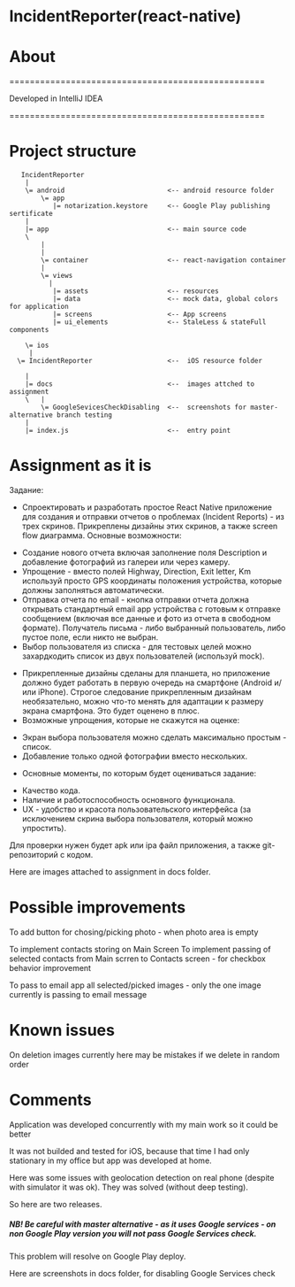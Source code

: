 # IncidentReporter(react-native)

# About

==================================================

Developed in IntelliJ IDEA 


==================================================



# Project structure

       IncidentReporter
        |
        \= android                          <-- android resource folder
            \= app 
               |= notarization.keystore     <-- Google Play publishing sertificate   
        |
        |= app                              <-- main source code
        \
            |
            |
            \= container                    <-- react-navigation container
            |
            \= views            
              |
               |= assets                    <-- resources
               |= data                      <-- mock data, global colors for application
               |= screens                   <-- App screens
               |= ui_elements               <-- StaleLess & stateFull components            
                                         
        \= ios                       
         |
      \= IncidentReporter                   <--  iOS resource folder
             
        |
        |= docs                             <--  images attched to assignment
        \   |
            \= GoogleSevicesCheckDisabling  <--  screenshots for master-alternative branch testing
        |
        |= index.js                         <--  entry point
        
        
      
# Assignment as it is

Задание:
* Спроектировать и разработать простое React Native приложение для создания и отправки отчетов о проблемах (Incident Reports) - из трех скринов. Прикреплены дизайны этих скринов, а также screen flow диаграмма. Основные возможности:
- Создание нового отчета включая заполнение поля Description и добавление фотографий из галереи или через камеру.
- Упрощение - вместо полей Highway, Direction, Exit letter, Km используй просто GPS координаты положения устройства, которые должны заполняться автоматически.
- Отправка отчета по email - кнопка отправки отчета должна открывать стандартный email app устройства с готовым к отправке сообщением (включая все данные и фото из отчета в свободном формате). Получатель письма - либо выбранный пользователь, либо пустое поле, если никто не выбран.
- Выбор пользователя из списка - для тестовых целей можно захардкодить список из двух пользователей (используй mock).
* Прикрепленные дизайны сделаны для планшета, но приложение должно будет работать в первую очередь на смартфоне (Android и/или iPhone). Строгое следование прикрепленным дизайнам необязательно, можно что-то менять для адаптации к размеру экрана смартфона. Это будет оценено в плюс.
* Возможные упрощения, которые не скажутся на оценке:
- Экран выбора пользователя можно сделать максимально простым - список.
- Добавление только одной фотографии вместо нескольких.
* Основные моменты, по которым будет оцениваться задание:
- Качество кода.
- Наличие и работоспособность основного функционала.
- UX - удобство и красота пользовательского интерфейса (за исключением скрина выбора пользователя, который можно упростить).

Для проверки нужен будет apk или ipa файл приложения, а также git-репозиторий с кодом.  


Here are images attached to assignment in docs folder.

# Possible improvements

To add button for chosing/picking photo - when photo area is empty

To implement contacts storing on Main Screen
To implement passing of selected contacts from Main scrren to Contacts screen - for checkbox behavior improvement

To pass to email app all selected/picked images - only the one image currently is passing to email message

# Known issues 

On deletion images currently here may be mistakes if we delete in random order
               
# Comments

Application was developed concurrently with my main work so it could be better       
       

It was not builded and tested for iOS, because that time I had only stationary in my office but app was developed at home.

Here was some issues with geolocation detection on real phone (despite with simulator it was ok). They was solved (without deep testing).

So here are two releases.

##### NB! Be careful with master alternative - as it uses Google services - on non Google Play version you will not pass Google Services check.

This problem will resolve on Google Play deploy.

Here are screenshots in docs folder, for disabling Google Services check
